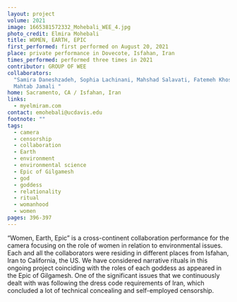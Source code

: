 ```yaml
---
layout: project
volume: 2021
image: 1665381572332_Mohebali_WEE_4.jpg
photo_credit: Elmira Mohebali
title: WOMEN, EARTH, EPIC
first_performed: first performed on August 20, 2021
place: private performance in Dovecote, Isfahan, Iran
times_performed: performed three times in 2021
contributor: GROUP OF WEE
collaborators:
  "Samira Daneshzadeh, Sophia Lachinani, Mahshad Salavati, Fatemeh Khosravani,
  Mahtab Jamali "
home: Sacramento, CA / Isfahan, Iran
links:
  - myelmiram.com
contact: emohebali@ucdavis.edu
footnote: ""
tags:
  - camera
  - censorship
  - collaboration
  - Earth
  - environment
  - environmental science
  - Epic of Gilgamesh
  - god
  - goddess
  - relationality
  - ritual
  - womanhood
  - women
pages: 396-397
---
```


“Women, Earth, Epic” is a cross-continent collaboration performance for the camera focusing on the role of women in relation to environmental issues. Each and all the collaborators were residing in different places from Isfahan, Iran to California, the US. We have considered narrative rituals in this ongoing project coinciding with the roles of each goddess as appeared in the Epic of Gilgamesh. One of the significant issues that we continuously dealt with was following the dress code requirements of Iran, which concluded a lot of technical concealing and self-employed censorship.
